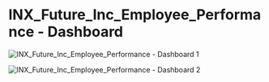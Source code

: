 # INX_Future_Inc_Employee_Performance - Dashboard #


![INX_Future_Inc_Employee_Performance - Dashboard 1](https://github.com/direct2subhajit/Power_BI_Projects/assets/40147428/5c98003b-df20-4e6f-b56a-d324b3fb47ea)


![INX_Future_Inc_Employee_Performance - Dashboard 2](https://github.com/direct2subhajit/Power_BI_Projects/assets/40147428/c3375a9d-a50d-4013-914c-11bf9f0d680b)
